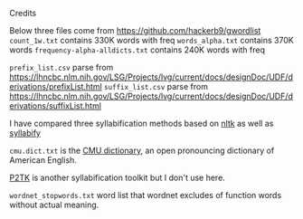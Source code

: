 Credits

Below three files come from https://github.com/hackerb9/gwordlist
`count_1w.txt` contains 330K words with freq
`words_alpha.txt` contains 370K words
`frequency-alpha-alldicts.txt` contains 240K words with freq

`prefix_list.csv` parse from https://lhncbc.nlm.nih.gov/LSG/Projects/lvg/current/docs/designDoc/UDF/derivations/prefixList.html
`suffix_list.csv` parse from https://lhncbc.nlm.nih.gov/LSG/Projects/lvg/current/docs/designDoc/UDF/derivations/suffixList.html

I have compared three syllabification methods based on [nltk](https://github.com/nltk/nltk/tree/develop/nltk/tokenize) as well as [syllabify](https://github.com/cainesap/syllabify)

`cmu.dict.txt` is the [CMU dictionary](https://github.com/cmusphinx/cmudict), an open pronouncing dictionary of American English.

[P2TK](https://sourceforge.net/projects/p2tk/) is another syllabification toolkit but I don't use here.

`wordnet_stopwords.txt` word list that wordnet excludes of function words without actual meaning.
